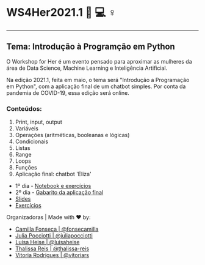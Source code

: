 # WS4Her2021.1 :woman: :computer: ♀️

----

## Tema: Introdução à Programção em Python

O Workshop for Her é um  evento pensado para aproximar as mulheres da área de Data Science, Machine Learning e Inteligência Artificial.

Na edição 2021.1, feita em maio, o tema será "Introdução a Programação em Python", com a aplicação final de um chatbot simples.
Por conta da pandemia de COVID-19, essa edição será online.

### Conteúdos:
1. Print, input, output
2. Variáveis
3. Operações (aritméticas, booleanas e lógicas)
4. Condicionais
5. Listas
6. Range
7. Loops
8. Funções
9. Aplicação final: chatbot 'Eliza'


* 1º dia - [Notebook e exercícios](https://github.com/turing-usp/WS4Her2021.1/blob/main/WS4Her2021.ipynb)
* 2º dia - [Gabarito da aplicação final](https://github.com/turing-usp/WS4Her2021.1/blob/main/aplicacao_eliza_gabarito.ipynb)
* [Slides](https://www.canva.com/design/DAEZOO-1GLI/N9Qxas0lYE2Uz5ZTYQaGIw/view?utm_content=DAEZOO-1GLI&utm_campaign=designshare&utm_medium=link&utm_source=sharebutton) 
* [Exercícios](https://github.com/turing-usp/WS4Her2021.1/blob/main/Exerc%C3%ADcios_WS4Her.ipynb)



Organizadoras | Made with :heart: by: <br>
- [Camilla Fonseca | @fonsecamilla](https://github.com/fonsecamilla)
- [Julia Pocciotti | @juliapocciotti](https://github.com/juliapocciotti)
- [Luísa Heise | @luisaheise](https://github.com/luisaheise)
- [Thalissa Reis | @thalissa-reis](https://github.com/thalissa-reis)
- [Vitoria Rodrigues | @vitoriars](https://github.com/vitoriars)

